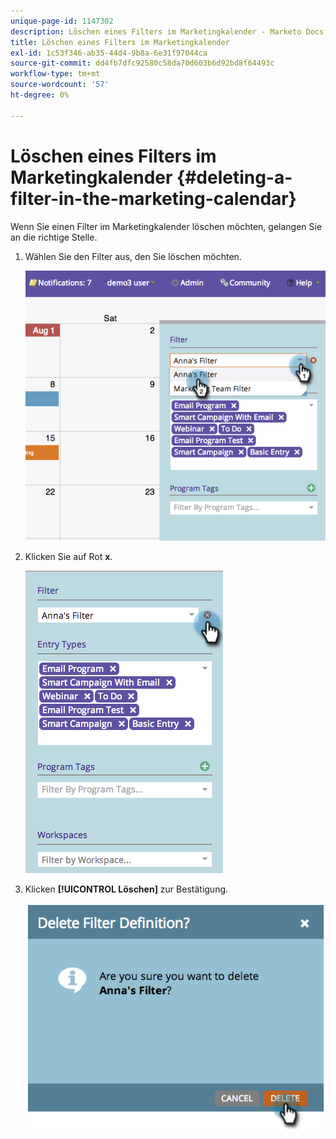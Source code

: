 ```yaml
---
unique-page-id: 1147302
description: Löschen eines Filters im Marketingkalender - Marketo Docs - Produktdokumentation
title: Löschen eines Filters im Marketingkalender
exl-id: 1c53f346-ab35-44d4-9b8a-6e31f97044ca
source-git-commit: dd4fb7dfc92580c58da70d603b6d92bd8f64493c
workflow-type: tm+mt
source-wordcount: '57'
ht-degree: 0%

---
```


# Löschen eines Filters im Marketingkalender {#deleting-a-filter-in-the-marketing-calendar}

Wenn Sie einen Filter im Marketingkalender löschen möchten, gelangen Sie an die richtige Stelle.

1. Wählen Sie den Filter aus, den Sie löschen möchten.

   ![](assets/image2014-9-24-11-3a27-3a32.png)

1. Klicken Sie auf Rot **x**.

   ![](assets/image2014-9-24-11-3a27-3a36.png)

1. Klicken **[!UICONTROL Löschen]** zur Bestätigung.

   ![](assets/image2014-9-24-11-3a27-3a42.png)
